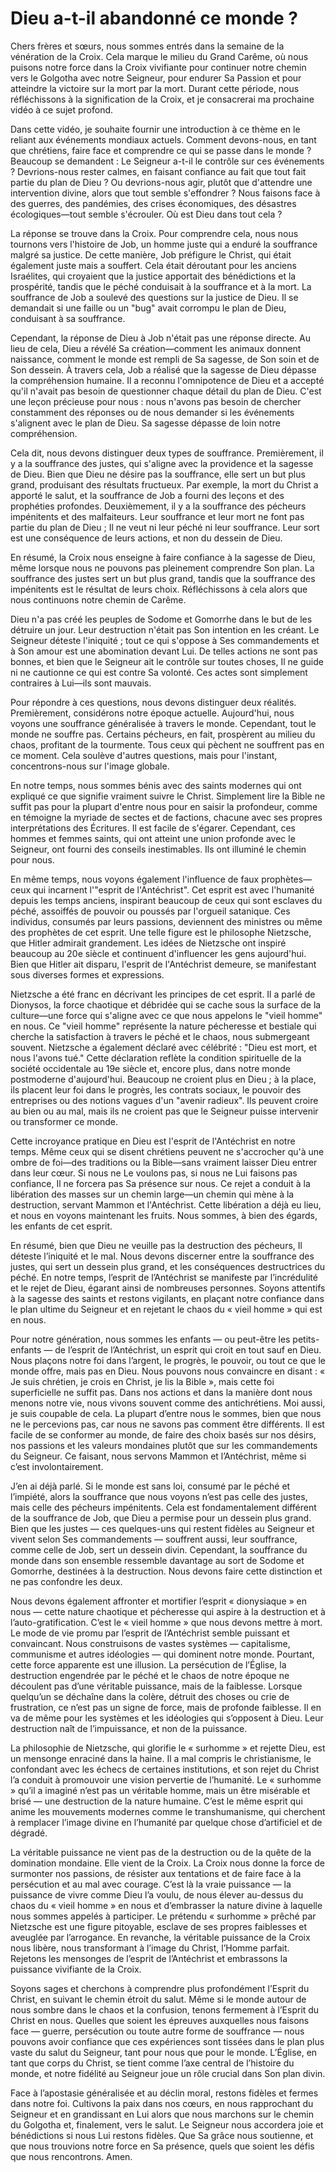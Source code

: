 # Dieu a-t-il abandonné ce monde ?

Chers frères et sœurs, nous sommes entrés dans la semaine de la vénération de la Croix. Cela marque le milieu du Grand Carême, où nous puisons notre force dans la Croix vivifiante pour continuer notre chemin vers le Golgotha avec notre Seigneur, pour endurer Sa Passion et pour atteindre la victoire sur la mort par la mort. Durant cette période, nous réfléchissons à la signification de la Croix, et je consacrerai ma prochaine vidéo à ce sujet profond.

Dans cette vidéo, je souhaite fournir une introduction à ce thème en le reliant aux événements mondiaux actuels. Comment devons-nous, en tant que chrétiens, faire face et comprendre ce qui se passe dans le monde ? Beaucoup se demandent : Le Seigneur a-t-il le contrôle sur ces événements ? Devrions-nous rester calmes, en faisant confiance au fait que tout fait partie du plan de Dieu ? Ou devrions-nous agir, plutôt que d'attendre une intervention divine, alors que tout semble s'effondrer ? Nous faisons face à des guerres, des pandémies, des crises économiques, des désastres écologiques—tout semble s'écrouler. Où est Dieu dans tout cela ?

La réponse se trouve dans la Croix. Pour comprendre cela, nous nous tournons vers l'histoire de Job, un homme juste qui a enduré la souffrance malgré sa justice. De cette manière, Job préfigure le Christ, qui était également juste mais a souffert. Cela était déroutant pour les anciens Israélites, qui croyaient que la justice apportait des bénédictions et la prospérité, tandis que le péché conduisait à la souffrance et à la mort. La souffrance de Job a soulevé des questions sur la justice de Dieu. Il se demandait si une faille ou un "bug" avait corrompu le plan de Dieu, conduisant à sa souffrance.

Cependant, la réponse de Dieu à Job n'était pas une réponse directe. Au lieu de cela, Dieu a révélé Sa création—comment les animaux donnent naissance, comment le monde est rempli de Sa sagesse, de Son soin et de Son dessein. À travers cela, Job a réalisé que la sagesse de Dieu dépasse la compréhension humaine. Il a reconnu l'omnipotence de Dieu et a accepté qu'il n'avait pas besoin de questionner chaque détail du plan de Dieu. C'est une leçon précieuse pour nous : nous n'avons pas besoin de chercher constamment des réponses ou de nous demander si les événements s'alignent avec le plan de Dieu. Sa sagesse dépasse de loin notre compréhension.

Cela dit, nous devons distinguer deux types de souffrance. Premièrement, il y a la souffrance des justes, qui s'aligne avec la providence et la sagesse de Dieu. Bien que Dieu ne désire pas la souffrance, elle sert un but plus grand, produisant des résultats fructueux. Par exemple, la mort du Christ a apporté le salut, et la souffrance de Job a fourni des leçons et des prophéties profondes. Deuxièmement, il y a la souffrance des pécheurs impénitents et des malfaiteurs. Leur souffrance et leur mort ne font pas partie du plan de Dieu ; Il ne veut ni leur péché ni leur souffrance. Leur sort est une conséquence de leurs actions, et non du dessein de Dieu.

En résumé, la Croix nous enseigne à faire confiance à la sagesse de Dieu, même lorsque nous ne pouvons pas pleinement comprendre Son plan. La souffrance des justes sert un but plus grand, tandis que la souffrance des impénitents est le résultat de leurs choix. Réfléchissons à cela alors que nous continuons notre chemin de Carême.

Dieu n'a pas créé les peuples de Sodome et Gomorrhe dans le but de les détruire un jour. Leur destruction n'était pas Son intention en les créant. Le Seigneur déteste l'iniquité ; tout ce qui s'oppose à Ses commandements et à Son amour est une abomination devant Lui. De telles actions ne sont pas bonnes, et bien que le Seigneur ait le contrôle sur toutes choses, Il ne guide ni ne cautionne ce qui est contre Sa volonté. Ces actes sont simplement contraires à Lui—ils sont mauvais.

Pour répondre à ces questions, nous devons distinguer deux réalités. Premièrement, considérons notre époque actuelle. Aujourd'hui, nous voyons une souffrance généralisée à travers le monde. Cependant, tout le monde ne souffre pas. Certains pécheurs, en fait, prospèrent au milieu du chaos, profitant de la tourmente. Tous ceux qui pèchent ne souffrent pas en ce moment. Cela soulève d'autres questions, mais pour l'instant, concentrons-nous sur l'image globale.

En notre temps, nous sommes bénis avec des saints modernes qui ont expliqué ce que signifie vraiment suivre le Christ. Simplement lire la Bible ne suffit pas pour la plupart d'entre nous pour en saisir la profondeur, comme en témoigne la myriade de sectes et de factions, chacune avec ses propres interprétations des Écritures. Il est facile de s'égarer. Cependant, ces hommes et femmes saints, qui ont atteint une union profonde avec le Seigneur, ont fourni des conseils inestimables. Ils ont illuminé le chemin pour nous.

En même temps, nous voyons également l'influence de faux prophètes—ceux qui incarnent l'"esprit de l'Antéchrist". Cet esprit est avec l'humanité depuis les temps anciens, inspirant beaucoup de ceux qui sont esclaves du péché, assoiffés de pouvoir ou poussés par l'orgueil satanique. Ces individus, consumés par leurs passions, deviennent des ministres ou même des prophètes de cet esprit. Une telle figure est le philosophe Nietzsche, que Hitler admirait grandement. Les idées de Nietzsche ont inspiré beaucoup au 20e siècle et continuent d'influencer les gens aujourd'hui. Bien que Hitler ait disparu, l'esprit de l'Antéchrist demeure, se manifestant sous diverses formes et expressions.

Nietzsche a été franc en décrivant les principes de cet esprit. Il a parlé de Dionysos, la force chaotique et débridée qui se cache sous la surface de la culture—une force qui s'aligne avec ce que nous appelons le "vieil homme" en nous. Ce "vieil homme" représente la nature pécheresse et bestiale qui cherche la satisfaction à travers le péché et le chaos, nous submergeant souvent. Nietzsche a également déclaré avec célébrité : "Dieu est mort, et nous l'avons tué." Cette déclaration reflète la condition spirituelle de la société occidentale au 19e siècle et, encore plus, dans notre monde postmoderne d'aujourd'hui. Beaucoup ne croient plus en Dieu ; à la place, ils placent leur foi dans le progrès, les contrats sociaux, le pouvoir des entreprises ou des notions vagues d'un "avenir radieux". Ils peuvent croire au bien ou au mal, mais ils ne croient pas que le Seigneur puisse intervenir ou transformer ce monde.

Cette incroyance pratique en Dieu est l'esprit de l'Antéchrist en notre temps. Même ceux qui se disent chrétiens peuvent ne s'accrocher qu'à une ombre de foi—des traditions ou la Bible—sans vraiment laisser Dieu entrer dans leur cœur. Si nous ne Le voulons pas, si nous ne Lui faisons pas confiance, Il ne forcera pas Sa présence sur nous. Ce rejet a conduit à la libération des masses sur un chemin large—un chemin qui mène à la destruction, servant Mammon et l'Antéchrist. Cette libération a déjà eu lieu, et nous en voyons maintenant les fruits. Nous sommes, à bien des égards, les enfants de cet esprit.

En résumé, bien que Dieu ne veuille pas la destruction des pécheurs, Il déteste l’iniquité et le mal. Nous devons discerner entre la souffrance des justes, qui sert un dessein plus grand, et les conséquences destructrices du péché. En notre temps, l’esprit de l’Antéchrist se manifeste par l’incrédulité et le rejet de Dieu, égarant ainsi de nombreuses personnes. Soyons attentifs à la sagesse des saints et restons vigilants, en plaçant notre confiance dans le plan ultime du Seigneur et en rejetant le chaos du « vieil homme » qui est en nous.

Pour notre génération, nous sommes les enfants — ou peut-être les petits-enfants — de l’esprit de l’Antéchrist, un esprit qui croit en tout sauf en Dieu. Nous plaçons notre foi dans l’argent, le progrès, le pouvoir, ou tout ce que le monde offre, mais pas en Dieu. Nous pouvons nous convaincre en disant : « Je suis chrétien, je crois en Christ, je lis la Bible », mais cette foi superficielle ne suffit pas. Dans nos actions et dans la manière dont nous menons notre vie, nous vivons souvent comme des antichrétiens. Moi aussi, je suis coupable de cela. La plupart d’entre nous le sommes, bien que nous ne le percevions pas, car nous ne savons pas comment être différents. Il est facile de se conformer au monde, de faire des choix basés sur nos désirs, nos passions et les valeurs mondaines plutôt que sur les commandements du Seigneur. Ce faisant, nous servons Mammon et l’Antéchrist, même si c’est involontairement.

J’en ai déjà parlé. Si le monde est sans loi, consumé par le péché et l’impiété, alors la souffrance que nous voyons n’est pas celle des justes, mais celle des pécheurs impénitents. Cela est fondamentalement différent de la souffrance de Job, que Dieu a permise pour un dessein plus grand. Bien que les justes — ces quelques-uns qui restent fidèles au Seigneur et vivent selon Ses commandements — souffrent aussi, leur souffrance, comme celle de Job, sert un dessein divin. Cependant, la souffrance du monde dans son ensemble ressemble davantage au sort de Sodome et Gomorrhe, destinées à la destruction. Nous devons faire cette distinction et ne pas confondre les deux.

Nous devons également affronter et mortifier l’esprit « dionysiaque » en nous — cette nature chaotique et pécheresse qui aspire à la destruction et à l’auto-gratification. C’est le « vieil homme » que nous devons mettre à mort. Le mode de vie promu par l’esprit de l’Antéchrist semble puissant et convaincant. Nous construisons de vastes systèmes — capitalisme, communisme et autres idéologies — qui dominent notre monde. Pourtant, cette force apparente est une illusion. La persécution de l’Église, la destruction engendrée par le péché et le chaos de notre époque ne découlent pas d’une véritable puissance, mais de la faiblesse. Lorsque quelqu’un se déchaîne dans la colère, détruit des choses ou crie de frustration, ce n’est pas un signe de force, mais de profonde faiblesse. Il en va de même pour les systèmes et les idéologies qui s’opposent à Dieu. Leur destruction naît de l’impuissance, et non de la puissance.

La philosophie de Nietzsche, qui glorifie le « surhomme » et rejette Dieu, est un mensonge enraciné dans la haine. Il a mal compris le christianisme, le confondant avec les échecs de certaines institutions, et son rejet du Christ l’a conduit à promouvoir une vision pervertie de l’humanité. Le « surhomme » qu’il a imaginé n’est pas un véritable homme, mais un être misérable et brisé — une destruction de la nature humaine. C’est le même esprit qui anime les mouvements modernes comme le transhumanisme, qui cherchent à remplacer l’image divine en l’humanité par quelque chose d’artificiel et de dégradé.

La véritable puissance ne vient pas de la destruction ou de la quête de la domination mondaine. Elle vient de la Croix. La Croix nous donne la force de surmonter nos passions, de résister aux tentations et de faire face à la persécution et au mal avec courage. C’est là la vraie puissance — la puissance de vivre comme Dieu l’a voulu, de nous élever au-dessus du chaos du « vieil homme » en nous et d’embrasser la nature divine à laquelle nous sommes appelés à participer. Le prétendu « surhomme » prêché par Nietzsche est une figure pitoyable, esclave de ses propres faiblesses et aveuglée par l’arrogance. En revanche, la véritable puissance de la Croix nous libère, nous transformant à l’image du Christ, l’Homme parfait. Rejetons les mensonges de l’esprit de l’Antéchrist et embrassons la puissance vivifiante de la Croix.

Soyons sages et cherchons à comprendre plus profondément l’Esprit du Christ, en suivant le chemin étroit du salut. Même si le monde autour de nous sombre dans le chaos et la confusion, tenons fermement à l’Esprit du Christ en nous. Quelles que soient les épreuves auxquelles nous faisons face — guerre, persécution ou toute autre forme de souffrance — nous pouvons avoir confiance que ces expériences sont tissées dans le plan plus vaste du salut du Seigneur, tant pour nous que pour le monde. L’Église, en tant que corps du Christ, se tient comme l’axe central de l’histoire du monde, et notre fidélité au Seigneur joue un rôle crucial dans Son plan divin.

Face à l’apostasie généralisée et au déclin moral, restons fidèles et fermes dans notre foi. Cultivons la paix dans nos cœurs, en nous rapprochant du Seigneur et en grandissant en Lui alors que nous marchons sur le chemin du Golgotha et, finalement, vers le salut. Le Seigneur nous accordera joie et bénédictions si nous Lui restons fidèles. Que Sa grâce nous soutienne, et que nous trouvions notre force en Sa présence, quels que soient les défis que nous rencontrons. Amen.

